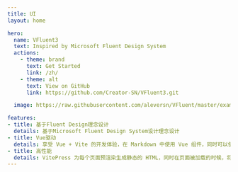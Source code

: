 ```yaml
---
title: UI
layout: home

hero:
  name: VFluent3
  text: Inspired by Microsoft Fluent Design System
  actions:
    - theme: brand
      text: Get Started
      link: /zh/
    - theme: alt
      text: View on GitHub
      link: https://github.com/Creator-SN/VFluent3.git

  image: https://raw.githubusercontent.com/aleversn/VFluent/master/examples/assert/logo/VFluent.png

features:
- title: 基于Fluent Design理念设计
  details: 基于Microsoft Fluent Design System设计理念设计
- title: Vue驱动
  details: 享受 Vue + Vite 的开发体验，在 Markdown 中使用 Vue 组件，同时可以使用 Vue 来开发自定义主题。
- title: 高性能
  details: VitePress 为每个页面预渲染生成静态的 HTML，同时在页面被加载的时候，将作为 SPA 运行。
---
```


<!-- Placeholder -->
